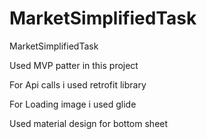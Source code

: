# MarketSimplifiedTask
MarketSimplifiedTask

Used MVP patter in this project

For Api calls i used retrofit library

For Loading image i used glide

Used material design for bottom sheet
